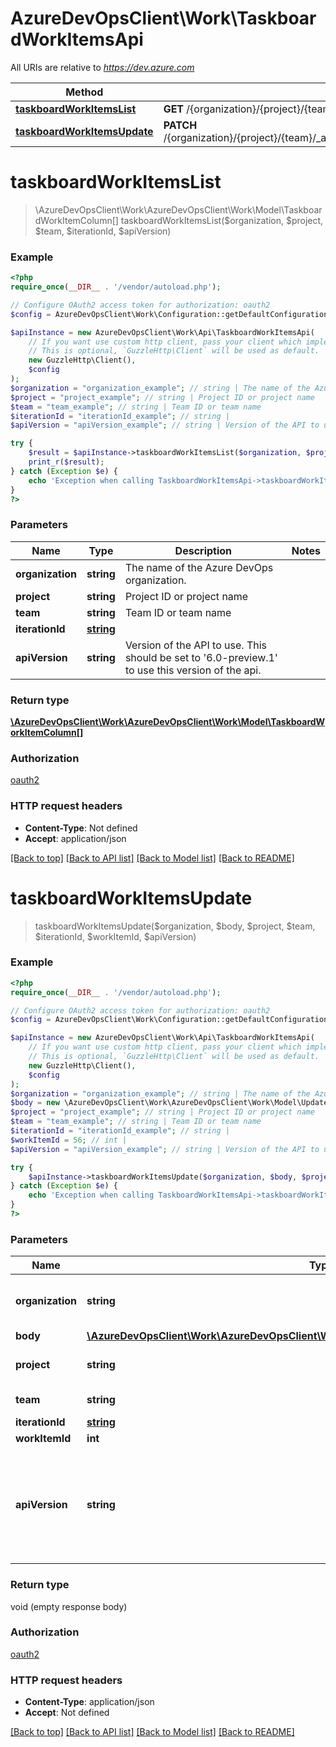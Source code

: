 # AzureDevOpsClient\Work\TaskboardWorkItemsApi

All URIs are relative to *https://dev.azure.com*

Method | HTTP request | Description
------------- | ------------- | -------------
[**taskboardWorkItemsList**](TaskboardWorkItemsApi.md#taskboardWorkItemsList) | **GET** /{organization}/{project}/{team}/_apis/work/taskboardworkitems/{iterationId} | 
[**taskboardWorkItemsUpdate**](TaskboardWorkItemsApi.md#taskboardWorkItemsUpdate) | **PATCH** /{organization}/{project}/{team}/_apis/work/taskboardworkitems/{iterationId}/{workItemId} | 


# **taskboardWorkItemsList**
> \AzureDevOpsClient\Work\AzureDevOpsClient\Work\Model\TaskboardWorkItemColumn[] taskboardWorkItemsList($organization, $project, $team, $iterationId, $apiVersion)





### Example
```php
<?php
require_once(__DIR__ . '/vendor/autoload.php');

// Configure OAuth2 access token for authorization: oauth2
$config = AzureDevOpsClient\Work\Configuration::getDefaultConfiguration()->setAccessToken('YOUR_ACCESS_TOKEN');

$apiInstance = new AzureDevOpsClient\Work\Api\TaskboardWorkItemsApi(
    // If you want use custom http client, pass your client which implements `GuzzleHttp\ClientInterface`.
    // This is optional, `GuzzleHttp\Client` will be used as default.
    new GuzzleHttp\Client(),
    $config
);
$organization = "organization_example"; // string | The name of the Azure DevOps organization.
$project = "project_example"; // string | Project ID or project name
$team = "team_example"; // string | Team ID or team name
$iterationId = "iterationId_example"; // string | 
$apiVersion = "apiVersion_example"; // string | Version of the API to use.  This should be set to '6.0-preview.1' to use this version of the api.

try {
    $result = $apiInstance->taskboardWorkItemsList($organization, $project, $team, $iterationId, $apiVersion);
    print_r($result);
} catch (Exception $e) {
    echo 'Exception when calling TaskboardWorkItemsApi->taskboardWorkItemsList: ', $e->getMessage(), PHP_EOL;
}
?>
```

### Parameters

Name | Type | Description  | Notes
------------- | ------------- | ------------- | -------------
 **organization** | **string**| The name of the Azure DevOps organization. |
 **project** | **string**| Project ID or project name |
 **team** | **string**| Team ID or team name |
 **iterationId** | [**string**](../Model/.md)|  |
 **apiVersion** | **string**| Version of the API to use.  This should be set to &#39;6.0-preview.1&#39; to use this version of the api. |

### Return type

[**\AzureDevOpsClient\Work\AzureDevOpsClient\Work\Model\TaskboardWorkItemColumn[]**](../Model/TaskboardWorkItemColumn.md)

### Authorization

[oauth2](../../README.md#oauth2)

### HTTP request headers

 - **Content-Type**: Not defined
 - **Accept**: application/json

[[Back to top]](#) [[Back to API list]](../../README.md#documentation-for-api-endpoints) [[Back to Model list]](../../README.md#documentation-for-models) [[Back to README]](../../README.md)

# **taskboardWorkItemsUpdate**
> taskboardWorkItemsUpdate($organization, $body, $project, $team, $iterationId, $workItemId, $apiVersion)





### Example
```php
<?php
require_once(__DIR__ . '/vendor/autoload.php');

// Configure OAuth2 access token for authorization: oauth2
$config = AzureDevOpsClient\Work\Configuration::getDefaultConfiguration()->setAccessToken('YOUR_ACCESS_TOKEN');

$apiInstance = new AzureDevOpsClient\Work\Api\TaskboardWorkItemsApi(
    // If you want use custom http client, pass your client which implements `GuzzleHttp\ClientInterface`.
    // This is optional, `GuzzleHttp\Client` will be used as default.
    new GuzzleHttp\Client(),
    $config
);
$organization = "organization_example"; // string | The name of the Azure DevOps organization.
$body = new \AzureDevOpsClient\Work\AzureDevOpsClient\Work\Model\UpdateTaskboardWorkItemColumn(); // \AzureDevOpsClient\Work\AzureDevOpsClient\Work\Model\UpdateTaskboardWorkItemColumn | 
$project = "project_example"; // string | Project ID or project name
$team = "team_example"; // string | Team ID or team name
$iterationId = "iterationId_example"; // string | 
$workItemId = 56; // int | 
$apiVersion = "apiVersion_example"; // string | Version of the API to use.  This should be set to '6.0-preview.1' to use this version of the api.

try {
    $apiInstance->taskboardWorkItemsUpdate($organization, $body, $project, $team, $iterationId, $workItemId, $apiVersion);
} catch (Exception $e) {
    echo 'Exception when calling TaskboardWorkItemsApi->taskboardWorkItemsUpdate: ', $e->getMessage(), PHP_EOL;
}
?>
```

### Parameters

Name | Type | Description  | Notes
------------- | ------------- | ------------- | -------------
 **organization** | **string**| The name of the Azure DevOps organization. |
 **body** | [**\AzureDevOpsClient\Work\AzureDevOpsClient\Work\Model\UpdateTaskboardWorkItemColumn**](../Model/UpdateTaskboardWorkItemColumn.md)|  |
 **project** | **string**| Project ID or project name |
 **team** | **string**| Team ID or team name |
 **iterationId** | [**string**](../Model/.md)|  |
 **workItemId** | **int**|  |
 **apiVersion** | **string**| Version of the API to use.  This should be set to &#39;6.0-preview.1&#39; to use this version of the api. |

### Return type

void (empty response body)

### Authorization

[oauth2](../../README.md#oauth2)

### HTTP request headers

 - **Content-Type**: application/json
 - **Accept**: Not defined

[[Back to top]](#) [[Back to API list]](../../README.md#documentation-for-api-endpoints) [[Back to Model list]](../../README.md#documentation-for-models) [[Back to README]](../../README.md)

